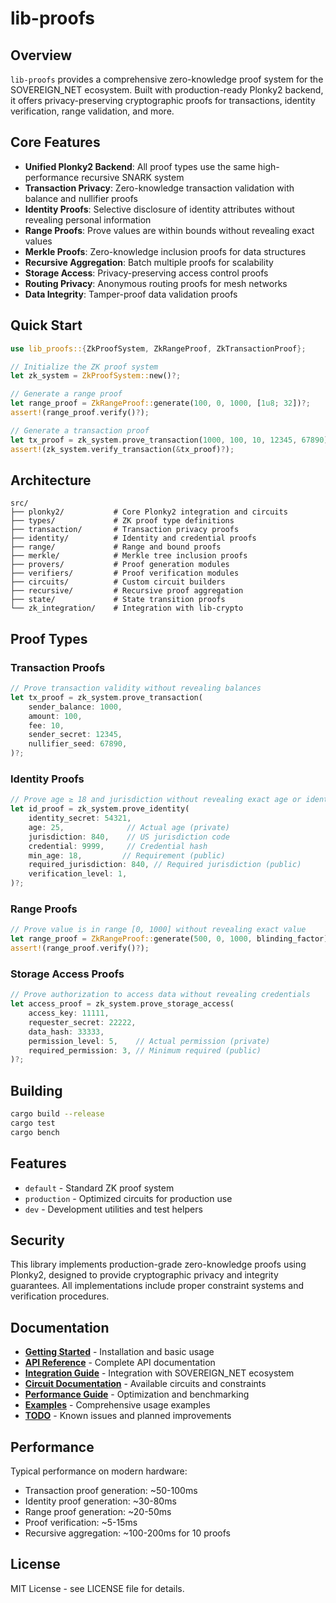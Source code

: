 # lib-proofs

## Overview

`lib-proofs` provides a comprehensive zero-knowledge proof system for the SOVEREIGN_NET ecosystem. Built with production-ready Plonky2 backend, it offers privacy-preserving cryptographic proofs for transactions, identity verification, range validation, and more.

## Core Features

- **Unified Plonky2 Backend**: All proof types use the same high-performance recursive SNARK system
- **Transaction Privacy**: Zero-knowledge transaction validation with balance and nullifier proofs
- **Identity Proofs**: Selective disclosure of identity attributes without revealing personal information
- **Range Proofs**: Prove values are within bounds without revealing exact values
- **Merkle Proofs**: Zero-knowledge inclusion proofs for data structures
- **Recursive Aggregation**: Batch multiple proofs for scalability
- **Storage Access**: Privacy-preserving access control proofs
- **Routing Privacy**: Anonymous routing proofs for mesh networks
- **Data Integrity**: Tamper-proof data validation proofs

## Quick Start

```rust
use lib_proofs::{ZkProofSystem, ZkRangeProof, ZkTransactionProof};

// Initialize the ZK proof system
let zk_system = ZkProofSystem::new()?;

// Generate a range proof
let range_proof = ZkRangeProof::generate(100, 0, 1000, [1u8; 32])?;
assert!(range_proof.verify()?);

// Generate a transaction proof
let tx_proof = zk_system.prove_transaction(1000, 100, 10, 12345, 67890)?;
assert!(zk_system.verify_transaction(&tx_proof)?);
```

## Architecture

```
src/
├── plonky2/           # Core Plonky2 integration and circuits
├── types/             # ZK proof type definitions
├── transaction/       # Transaction privacy proofs
├── identity/          # Identity and credential proofs  
├── range/             # Range and bound proofs
├── merkle/            # Merkle tree inclusion proofs
├── provers/           # Proof generation modules
├── verifiers/         # Proof verification modules
├── circuits/          # Custom circuit builders
├── recursive/         # Recursive proof aggregation
├── state/             # State transition proofs
└── zk_integration/    # Integration with lib-crypto
```

## Proof Types

### Transaction Proofs
```rust
// Prove transaction validity without revealing balances
let tx_proof = zk_system.prove_transaction(
    sender_balance: 1000,
    amount: 100, 
    fee: 10,
    sender_secret: 12345,
    nullifier_seed: 67890,
)?;
```

### Identity Proofs
```rust
// Prove age ≥ 18 and jurisdiction without revealing exact age or identity
let id_proof = zk_system.prove_identity(
    identity_secret: 54321,
    age: 25,              // Actual age (private)
    jurisdiction: 840,    // US jurisdiction code
    credential: 9999,     // Credential hash
    min_age: 18,         // Requirement (public)
    required_jurisdiction: 840, // Required jurisdiction (public)
    verification_level: 1,
)?;
```

### Range Proofs
```rust
// Prove value is in range [0, 1000] without revealing exact value
let range_proof = ZkRangeProof::generate(500, 0, 1000, blinding_factor)?;
assert!(range_proof.verify()?);
```

### Storage Access Proofs
```rust
// Prove authorization to access data without revealing credentials
let access_proof = zk_system.prove_storage_access(
    access_key: 11111,
    requester_secret: 22222,
    data_hash: 33333,
    permission_level: 5,    // Actual permission (private)
    required_permission: 3, // Minimum required (public)
)?;
```

## Building

```bash
cargo build --release
cargo test
cargo bench
```

## Features

- `default` - Standard ZK proof system
- `production` - Optimized circuits for production use
- `dev` - Development utilities and test helpers

## Security

This library implements production-grade zero-knowledge proofs using Plonky2, designed to provide cryptographic privacy and integrity guarantees. All implementations include proper constraint systems and verification procedures.

## Documentation

- **[Getting Started](docs/getting_started.md)** - Installation and basic usage
- **[API Reference](docs/api_reference.md)** - Complete API documentation
- **[Integration Guide](docs/integration.md)** - Integration with SOVEREIGN_NET ecosystem
- **[Circuit Documentation](docs/circuits.md)** - Available circuits and constraints
- **[Performance Guide](docs/performance.md)** - Optimization and benchmarking
- **[Examples](docs/examples.md)** - Comprehensive usage examples
- **[TODO](TODO.md)** - Known issues and planned improvements

## Performance

Typical performance on modern hardware:
- Transaction proof generation: ~50-100ms
- Identity proof generation: ~30-80ms
- Range proof generation: ~20-50ms
- Proof verification: ~5-15ms
- Recursive aggregation: ~100-200ms for 10 proofs

## License

MIT License - see LICENSE file for details.